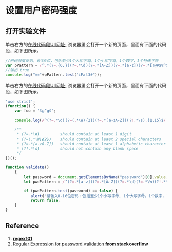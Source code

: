 # 设置用户密码强度

## 打开实验文件

单击右方的[在线代码段Url网址](http://pythontutor.com/javascript.html#code=//%E5%AF%86%E7%A0%81%E5%BC%BA%E5%BA%A6%E6%AD%A3%E5%88%99%EF%BC%8C%E6%9C%80%E5%B0%916%E4%BD%8D%EF%BC%8C%E5%8C%85%E6%8B%AC%E8%87%B3%E5%B0%911%E4%B8%AA%E5%A4%A7%E5%86%99%E5%AD%97%E6%AF%8D%EF%BC%8C1%E4%B8%AA%E5%B0%8F%E5%86%99%E5%AD%97%E6%AF%8D%EF%BC%8C1%E4%B8%AA%E6%95%B0%E5%AD%97%EF%BC%8C1%E4%B8%AA%E7%89%B9%E6%AE%8A%E5%AD%97%E7%AC%A6%0Avar%20pPattern%20%3D%20/%5E.*%28%3F%3D.%7B6,%7D%29%28%3F%3D.*%5Cd%29%28%3F%3D.*%5BA-Z%5D%29%28%3F%3D.*%5Ba-z%5D%29%28%3F%3D.*%5B!%40%23%24%25%5E%26*%3F%20%5D%29.*%24/%3B%0A//%E8%BE%93%E5%87%BA%20true%0Aconsole.log%28%22%3D%3D%22%2BpPattern.test%28%22iFat3%23%22%29%29%3B&mode=edit&origin=opt-frontend.js&py=js&rawInputLstJSON=%5B%5D), 浏览器里会打开一个新的页面，里面有下面的代码段，如下图所示。

```javascript
//密码强度正则，最少6位，包括至少1个大写字母，1个小写字母，1个数字，1个特殊字符
var pPattern = /^.*(?=.{6,})(?=.*\d)(?=.*[A-Z])(?=.*[a-z])(?=.*[!@#$%^&*?]).*$/;
//输出 true
console.log("=="+pPattern.test("iFat3#"));
```

单击右方的[在线代码段Url网址](http://pythontutor.com/javascript.html#code='use%20strict'%3B%0A%28function%28%29%20%7B%0A%20%20%20%20var%20foo%20%3D%20'3g%5Eg%24'%3B%0A%0A%20%20%20%20console.log%28/%5E%28%3F%3D.*%5Cd%29%28%3F%3D%28.*%5CW%29%7B2%7D%29%28%3F%3D.*%5Ba-zA-Z%5D%29%28%3F!.*%5Cs%29.%7B1,15%7D%24/.test%28foo%29%29%3B%0A%0A%20%20%20%20/**%0A%20%20%20%20%20*%20%28%3F%3D.*%5Cd%29%20%20%20%20%20%20%20%20%20should%20contain%20at%20least%201%20digit%0A%20%20%20%20%20*%20%28%3F%3D%28.*%5CW%29%7B2%7D%29%20%20%20%20should%20contain%20at%20least%202%20special%20characters%0A%20%20%20%20%20*%20%28%3F%3D.*%5Ba-zA-Z%5D%29%20%20%20should%20contain%20at%20least%201%20alphabetic%20character%0A%20%20%20%20%20*%20%28%3F!.*%5Cs%29%20%20%20%20%20%20%20%20%20should%20not%20contain%20any%20blank%20space%0A%20%20%20%20%20*/%0A%7D%29%28%29%3B&mode=edit&origin=opt-frontend.js&py=js&rawInputLstJSON=%5B%5D), 浏览器里会打开一个新的页面，里面有下面的代码段，如下图所示。

```javascript
'use strict';
(function() {
    var foo = '3g^g$';

    console.log(/^(?=.*\d)(?=(.*\W){2})(?=.*[a-zA-Z])(?!.*\s).{1,15}$/.test(foo));

    /**
     * (?=.*\d)         should contain at least 1 digit
     * (?=(.*\W){2})    should contain at least 2 special characters
     * (?=.*[a-zA-Z])   should contain at least 1 alphabetic character
     * (?!.*\s)         should not contain any blank space
     */
})();
```

```javascript
function validate()
	{
		let password = document.getElementsByName("password")[0].value;    // alert(password); // console.log(password);
		let pwdPattern = /^(?=.*[a-z])(?=.*[A-Z])(?=.*\d)(?=.*\W)(?!.*\s).{8,16}$/; 

		if (pwdPattern.test(password) == false) {
		   alert("请输入8-16位密码：包括至少1个小写字母, 1个大写字母，1个数字，1个特殊字符, 并且没有空格");
		   return false;
	}
}  
```

## Reference

1. [**regex101**](https://regex101.com/r/dmRygT/1)
2. [Regular Expression for password validation **from stackoverflow**](https://stackoverflow.com/questions/2370015/regular-expression-for-password-validation)
